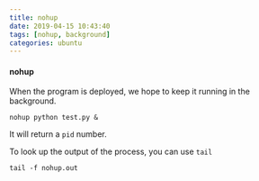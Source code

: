 ```yaml
---
title: nohup
date: 2019-04-15 10:43:40
tags: [nohup, background]
categories: ubuntu
---
```


#### nohup

When the program is deployed, we hope to keep it running in the background.

`nohup python test.py &`

It will return a `pid` number.

To look up the output of the process, you can use `tail`

`tail -f nohup.out`